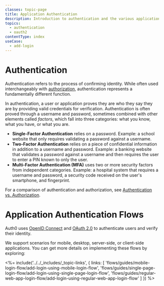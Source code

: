 ```yaml
---
classes: topic-page
title: Application Authentication
description: Introduction to authentication and the various application authentication flows.
topics:
  - authentication
  - oauth2
contentType: index
useCase:
  - add-login
---
```


# Authentication

Authentication refers to the process of confirming identity. While often used interchangeably with [authorization](/authorization), authentication represents a fundamentally different function. 

In authentication, a user or application proves they are who they say they are by providing valid credentials for verification. Authentication is often proved through a username and password, sometimes combined with other elements called _factors_, which fall into three categories: what you know, what you have, or what you are.

* **Single-Factor Authentication** relies on a password. Example: a school website that only requires validating a password against a username. 
* **Two-Factor Authentication** relies on a piece of confidential information in addition to a username and password. Example: a banking website that validates a password against a username and then requires the user to enter a PIN known to only the user.
* **Multi-Factor Authentication (MFA)** uses two or more security factors from independent categories. Example: a hospital system that requires a username and password, a security code received on the user's smartphone, and fingerprint.

For a comparison of authentication and authorization, see [Authentication vs. Authorization](/authorization/concepts/authz-and-authn).

# Application Authentication Flows

Auth0 uses [OpenID Connect](/protocols/oidc) and [OAuth 2.0](/protocols/oauth2) to authenticate users and verify their identity. 

We support scenarios for mobile, desktop, server-side, or client-side applications. You can get more details on implementing these flows by exploring:

<%= include('../../_includes/_topic-links', { links: [
  'flows/guides/mobile-login-flow/add-login-using-mobile-login-flow',
  'flows/guides/single-page-login-flow/add-login-using-single-page-login-flow',
  'flows/guides/regular-web-app-login-flow/add-login-using-regular-web-app-login-flow'
] }) %>
